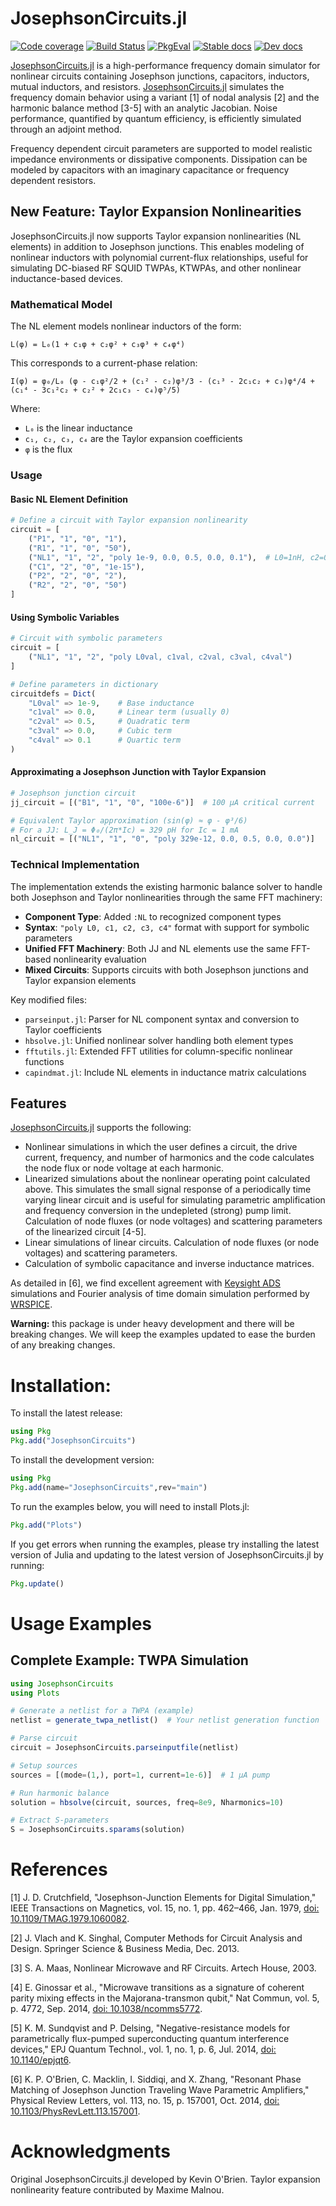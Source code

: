 # JosephsonCircuits.jl

[![Code coverage](https://codecov.io/gh/kpobrien/JosephsonCircuits.jl/branch/main/graphs/badge.svg)](https://codecov.io/gh/kpobrien/JosephsonCircuits.jl)
[![Build Status](https://github.com/kpobrien/JosephsonCircuits.jl/actions/workflows/CI.yml/badge.svg
)](https://github.com/kpobrien/JosephsonCircuits.jl/actions?query=workflow) [![PkgEval](https://juliaci.github.io/NanosoldierReports/pkgeval_badges/J/JosephsonCircuits.svg)](https://juliaci.github.io/NanosoldierReports/pkgeval_badges/J/JosephsonCircuits.html) [![Stable docs](https://img.shields.io/badge/docs-stable-blue.svg)](https://josephsoncircuits.org/stable)
 [![Dev docs](https://img.shields.io/badge/docs-dev-blue.svg)](https://josephsoncircuits.org/dev)

[JosephsonCircuits.jl](https://github.com/kpobrien/JosephsonCircuits.jl) is a high-performance frequency domain simulator for nonlinear circuits containing Josephson junctions, capacitors, inductors, mutual inductors, and resistors. [JosephsonCircuits.jl](https://github.com/kpobrien/JosephsonCircuits.jl) simulates the frequency domain behavior using a variant [1] of nodal analysis [2] and the harmonic balance method [3-5] with an analytic Jacobian. Noise performance, quantified by quantum efficiency, is efficiently simulated through an adjoint method.

Frequency dependent circuit parameters are supported to model realistic impedance environments or dissipative components. Dissipation can be modeled by capacitors with an imaginary capacitance or frequency dependent resistors. 

## New Feature: Taylor Expansion Nonlinearities

JosephsonCircuits.jl now supports Taylor expansion nonlinearities (NL elements) in addition to Josephson junctions. This enables modeling of nonlinear inductors with polynomial current-flux relationships, useful for simulating DC-biased RF SQUID TWPAs, KTWPAs, and other nonlinear inductance-based devices.

### Mathematical Model

The NL element models nonlinear inductors of the form:
```
L(φ) = L₀(1 + c₁φ + c₂φ² + c₃φ³ + c₄φ⁴)
```

This corresponds to a current-phase relation:
```
I(φ) = φ₀/L₀ (φ - c₁φ²/2 + (c₁² - c₂)φ³/3 - (c₁³ - 2c₁c₂ + c₃)φ⁴/4 + (c₁⁴ - 3c₁²c₂ + c₂² + 2c₁c₃ - c₄)φ⁵/5)
```

Where:
- `L₀` is the linear inductance
- `c₁, c₂, c₃, c₄` are the Taylor expansion coefficients
- `φ` is the flux

### Usage

#### Basic NL Element Definition
```julia
# Define a circuit with Taylor expansion nonlinearity
circuit = [
    ("P1", "1", "0", "1"),
    ("R1", "1", "0", "50"),
    ("NL1", "1", "2", "poly 1e-9, 0.0, 0.5, 0.0, 0.1"),  # L0=1nH, c2=0.5, c4=0.1
    ("C1", "2", "0", "1e-15"),
    ("P2", "2", "0", "2"),
    ("R2", "2", "0", "50")
]
```

#### Using Symbolic Variables
```julia
# Circuit with symbolic parameters
circuit = [
    ("NL1", "1", "2", "poly L0val, c1val, c2val, c3val, c4val")
]

# Define parameters in dictionary
circuitdefs = Dict(
    "L0val" => 1e-9,    # Base inductance
    "c1val" => 0.0,     # Linear term (usually 0)
    "c2val" => 0.5,     # Quadratic term
    "c3val" => 0.0,     # Cubic term
    "c4val" => 0.1      # Quartic term
)
```

#### Approximating a Josephson Junction with Taylor Expansion
```julia
# Josephson junction circuit
jj_circuit = [("B1", "1", "0", "100e-6")]  # 100 μA critical current

# Equivalent Taylor approximation (sin(φ) ≈ φ - φ³/6)
# For a JJ: L_J = Φ₀/(2π*Ic) = 329 pH for Ic = 1 mA
nl_circuit = [("NL1", "1", "0", "poly 329e-12, 0.0, 0.5, 0.0, 0.0")]
```

### Technical Implementation

The implementation extends the existing harmonic balance solver to handle both Josephson and Taylor nonlinearities through the same FFT machinery:

- **Component Type**: Added `:NL` to recognized component types
- **Syntax**: `"poly L0, c1, c2, c3, c4"` format with support for symbolic parameters
- **Unified FFT Machinery**: Both JJ and NL elements use the same FFT-based nonlinearity evaluation
- **Mixed Circuits**: Supports circuits with both Josephson junctions and Taylor expansion elements

Key modified files:
- `parseinput.jl`: Parser for NL component syntax and conversion to Taylor coefficients
- `hbsolve.jl`: Unified nonlinear solver handling both element types
- `fftutils.jl`: Extended FFT utilities for column-specific nonlinear functions
- `capindmat.jl`: Include NL elements in inductance matrix calculations

## Features

[JosephsonCircuits.jl](https://github.com/kpobrien/JosephsonCircuits.jl) supports the following:
* Nonlinear simulations in which the user defines a circuit, the drive current, frequency, and number of harmonics and the code calculates the node flux or node voltage at each harmonic.
* Linearized simulations about the nonlinear operating point calculated above. This simulates the small signal response of a periodically time varying linear circuit and is useful for simulating parametric amplification and frequency conversion in the undepleted (strong) pump limit. Calculation of node fluxes (or node voltages) and scattering parameters of the linearized circuit [4-5].
* Linear simulations of linear circuits. Calculation of node fluxes (or node voltages) and scattering parameters.
* Calculation of symbolic capacitance and inverse inductance matrices.

As detailed in [6], we find excellent agreement with [Keysight ADS](https://www.keysight.com/us/en/products/software/pathwave-design-software/pathwave-advanced-design-system.html) simulations and Fourier analysis of time domain simulation performed by [WRSPICE](http://wrcad.com/wrspice.html).

**Warning:** this package is under heavy development and there will be breaking changes. We will keep the examples updated to ease the burden of any breaking changes.

# Installation:

To install the latest release:
```julia
using Pkg
Pkg.add("JosephsonCircuits")
```

To install the development version:
```julia
using Pkg
Pkg.add(name="JosephsonCircuits",rev="main")
```

To run the examples below, you will need to install Plots.jl:
```julia
Pkg.add("Plots")
```

If you get errors when running the examples, please try installing the latest version of Julia and updating to the latest version of JosephsonCircuits.jl by running:
```julia
Pkg.update()
```

# Usage Examples

## Complete Example: TWPA Simulation

```julia
using JosephsonCircuits
using Plots

# Generate a netlist for a TWPA (example)
netlist = generate_twpa_netlist()  # Your netlist generation function

# Parse circuit
circuit = JosephsonCircuits.parseinputfile(netlist)

# Setup sources
sources = [(mode=(1,), port=1, current=1e-6)]  # 1 μA pump

# Run harmonic balance
solution = hbsolve(circuit, sources, freq=8e9, Nharmonics=10)

# Extract S-parameters
S = JosephsonCircuits.sparams(solution)
```

# References

[1] J. D. Crutchfield, "Josephson-Junction Elements for Digital Simulation," IEEE Transactions on Magnetics, vol. 15, no. 1, pp. 462–466, Jan. 1979, [doi: 10.1109/TMAG.1979.1060082](https://doi.org/10.1109/TMAG.1979.1060082).

[2] J. Vlach and K. Singhal, Computer Methods for Circuit Analysis and Design. Springer Science & Business Media, Dec. 2013.

[3] S. A. Maas, Nonlinear Microwave and RF Circuits. Artech House, 2003.

[4] E. Ginossar et al., "Microwave transitions as a signature of coherent parity mixing effects in the Majorana-transmon qubit," Nat Commun, vol. 5, p. 4772, Sep. 2014, [doi: 10.1038/ncomms5772](https://doi.org/10.1038/ncomms5772).

[5] K. M. Sundqvist and P. Delsing, "Negative-resistance models for parametrically flux-pumped superconducting quantum interference devices," EPJ Quantum Technol., vol. 1, no. 1, p. 6, Jul. 2014, [doi: 10.1140/epjqt6](https://doi.org/10.1140/epjqt6).

[6] K. P. O'Brien, C. Macklin, I. Siddiqi, and X. Zhang, "Resonant Phase Matching of Josephson Junction Traveling Wave Parametric Amplifiers," Physical Review Letters, vol. 113, no. 15, p. 157001, Oct. 2014, [doi: 10.1103/PhysRevLett.113.157001](https://doi.org/10.1103/PhysRevLett.113.157001).

# Acknowledgments

Original JosephsonCircuits.jl developed by Kevin O'Brien. Taylor expansion nonlinearity feature contributed by Maxime Malnou.